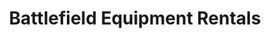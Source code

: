 ---
title: "Battlefield Equipment Rentals"
url: /timmins/battlefield-equipment-rentals/
shop: Mieten
---